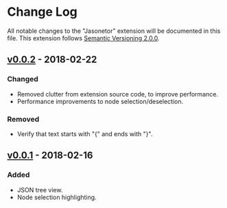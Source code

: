 # Change Log
All notable changes to the "Jasonetor" extension will be documented in this file.
This extension follows [Semantic Versioning 2.0.0](https://semver.org/spec/v2.0.0.html).

## [v0.0.2](https://github.com/guillegr123/jasonetor-ext-vscode/tree/v0.0.2) - 2018-02-22
### Changed
- Removed clutter from extension source code, to improve performance.
- Performance improvements to node selection/deselection.

### Removed
- Verify that text starts with "{" and ends with "}".

## [v0.0.1](https://github.com/guillegr123/jasonetor-ext-vscode/tree/v0.0.1) - 2018-02-16
### Added
- JSON tree view.
- Node selection highlighting.
